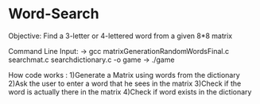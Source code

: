 # Word-Search

Objective: Find a 3-letter or 4-lettered word from a given 8*8 matrix 

Command Line Input: -> gcc matrixGenerationRandomWordsFinal.c searchmat.c searchdictionary.c -o game
                    -> ./game

How code works : 
1)Generate a Matrix using words from the dictionary
2)Ask the user to enter a word that he sees in the matrix
3)Check if the word is actually there in the matrix
4)Check if word exists in the dictionary
